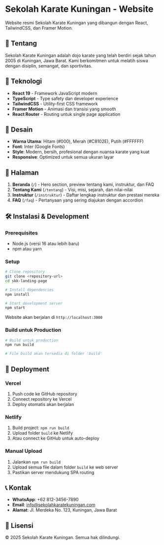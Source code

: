 # Sekolah Karate Kuningan - Website

Website resmi Sekolah Karate Kuningan yang dibangun dengan React, TailwindCSS, dan Framer Motion.

## 🥋 Tentang

Sekolah Karate Kuningan adalah dojo karate yang telah berdiri sejak tahun 2005 di Kuningan, Jawa Barat. Kami berkomitmen untuk melatih siswa dengan disiplin, semangat, dan sportivitas.

## 🚀 Teknologi

- **React 19** - Framework JavaScript modern
- **TypeScript** - Type safety dan developer experience
- **TailwindCSS** - Utility-first CSS framework
- **Framer Motion** - Animasi dan transisi yang smooth
- **React Router** - Routing untuk single page application

## 🎨 Desain

- **Warna Utama**: Hitam (#000), Merah (#C8102E), Putih (#FFFFFF)
- **Font**: Inter (Google Fonts)
- **Style**: Modern, bersih, profesional dengan nuansa karate yang kuat
- **Responsive**: Optimized untuk semua ukuran layar

## 📱 Halaman

1. **Beranda** (`/`) - Hero section, preview tentang kami, instruktur, dan FAQ
2. **Tentang Kami** (`/tentang`) - Visi, misi, sejarah, dan nilai-nilai
3. **Instruktur** (`/instruktur`) - Daftar lengkap instruktur dan prestasi mereka
4. **FAQ** (`/faq`) - Pertanyaan yang sering diajukan dengan accordion

## 🛠️ Instalasi & Development

### Prerequisites
- Node.js (versi 16 atau lebih baru)
- npm atau yarn

### Setup
```bash
# Clone repository
git clone <repository-url>
cd skk-landing-page

# Install dependencies
npm install

# Start development server
npm start
```

Website akan berjalan di `http://localhost:3000`

### Build untuk Production
```bash
# Build untuk production
npm run build

# File build akan tersedia di folder 'build'
```

## 🚀 Deployment

### Vercel
1. Push code ke GitHub repository
2. Connect repository ke Vercel
3. Deploy otomatis akan berjalan

### Netlify
1. Build project: `npm run build`
2. Upload folder `build` ke Netlify
3. Atau connect ke GitHub untuk auto-deploy

### Manual Upload
1. Jalankan `npm run build`
2. Upload semua file dalam folder `build` ke web server
3. Pastikan server mendukung SPA routing

## 📞 Kontak

- **WhatsApp**: +62 812-3456-7890
- **Email**: info@sekolahkaratekuningan.com
- **Alamat**: Jl. Merdeka No. 123, Kuningan, Jawa Barat

## 📄 Lisensi

© 2025 Sekolah Karate Kuningan. Semua hak dilindungi.